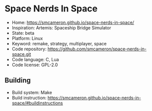 # Space Nerds In Space

- Home: https://smcameron.github.io/space-nerds-in-space/
- Inspiration: Artemis: Spaceship Bridge Simulator
- State: beta
- Platform: Linux
- Keyword: remake, strategy, multiplayer, space
- Code repository: https://github.com/smcameron/space-nerds-in-space.git
- Code language: C, Lua
- Code license: GPL-2.0

## Building

- Build system: Make
- Build instruction: https://smcameron.github.io/space-nerds-in-space/#buildinstructions
